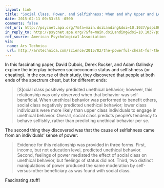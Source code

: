 ```yaml
---
layout: link
title: "Social Class, Power, and Selfishness: When and Why Upper and Lower Class Individuals Behave Unethically"
date: 2015-02-11 09:53:53 -0500
comments: false
ref_url: http://psycnet.apa.org/?&fa=main.doiLanding&doi=10.1037/pspi0000008
in_reply_to: http://psycnet.apa.org/?&fa=main.doiLanding&doi=10.1037/pspi0000008
ref_source: American Psychological Association
via:
 name: Ars Technica
 url: http://arstechnica.com/science/2015/02/the-powerful-cheat-for-themselves-the-powerless-cheat-for-others/
---
```


In this fascinating paper, David Dubois, Derek Rucker, and Adam Galinsky explore the interplay between socioeconomic status and selfishness (or cheating). In the course of their study, they discovered that people at both ends of the spectrum cheat, but for different ends:

> [S]ocial class positively predicted unethical behavior; however, this relationship was only observed when that behavior was self-beneficial. When unethical behavior was performed to benefit others, social class negatively predicted unethical behavior; lower class individuals were more likely than upper class individuals to engage in unethical behavior. Overall, social class predicts people’s tendency to behave selfishly, rather than predicting unethical behavior per se.

The second thing they discovered was that the cause of selfishness came from an individuals’ sense of power:

> Evidence for this relationship was provided in three forms. First, income, but not education level, predicted unethical behavior. Second, feelings of power mediated the effect of social class on unethical behavior, but feelings of status did not. Third, two distinct manipulations of power produced the same moderation by self-versus-other beneficiary as was found with social class.

Fascinating stuff!
